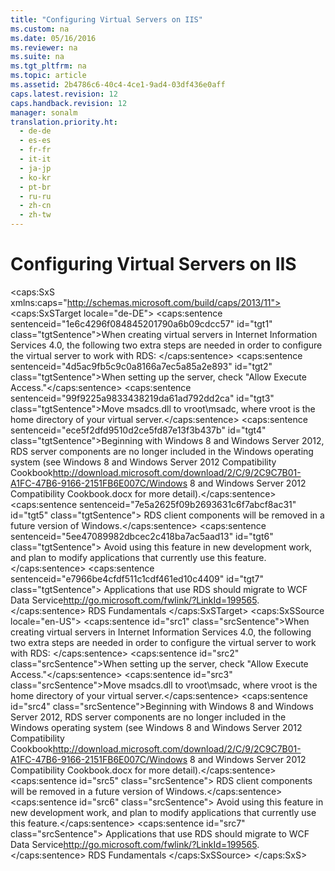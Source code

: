 ```yaml
---
title: "Configuring Virtual Servers on IIS"
ms.custom: na
ms.date: 05/16/2016
ms.reviewer: na
ms.suite: na
ms.tgt_pltfrm: na
ms.topic: article
ms.assetid: 2b4786c6-40c4-4ce1-9ad4-03df436e0aff
caps.latest.revision: 12
caps.handback.revision: 12
manager: sonalm
translation.priority.ht: 
  - de-de
  - es-es
  - fr-fr
  - it-it
  - ja-jp
  - ko-kr
  - pt-br
  - ru-ru
  - zh-cn
  - zh-tw
---
```

# Configuring Virtual Servers on IIS
<?xml version="1.0" encoding="utf-8"?>
<caps:SxS xmlns:caps="http://schemas.microsoft.com/build/caps/2013/11">
  <caps:SxSTarget locale="de-DE">
    <developerReferenceWithoutSyntaxDocument xsi:schemaLocation="http://ddue.schemas.microsoft.com/authoring/2003/5 http://dduestorage.blob.core.windows.net/ddueschema/developer.xsd" xmlns="http://ddue.schemas.microsoft.com/authoring/2003/5" xmlns:xlink="http://www.w3.org/1999/xlink" xmlns:xsi="http://www.w3.org/2001/XMLSchema-instance">
      <introduction>
        <para>
          <caps:sentence sentenceid="1e6c4296f084845201790a6b09cdcc57" id="tgt1" class="tgtSentence">When creating virtual servers in Internet Information Services 4.0, the following two extra steps are needed in order to configure the virtual server to work with RDS:  </caps:sentence>
        </para>
        <list class="ordered">
          <listItem>
            <para>
              <caps:sentence sentenceid="4d5ac9fb5c9c0a8166a7ec5a85a2e893" id="tgt2" class="tgtSentence">When setting up the server, check "Allow Execute Access."</caps:sentence>
            </para>
          </listItem>
          <listItem>
            <para>
              <caps:sentence sentenceid="99f9225a9833438219da61ad792dd2ca" id="tgt3" class="tgtSentence">Move msadcs.dll to <legacyItalic>vroot</legacyItalic>\msadc, where <legacyItalic>vroot</legacyItalic> is the home directory of your virtual server.</caps:sentence>
            </para>
          </listItem>
        </list>
        <alert class="important">
          <para>
            <caps:sentence sentenceid="ece5f2dfd9510d2ce5fd87e13f3b437b" id="tgt4" class="tgtSentence">Beginning with Windows 8 and Windows Server 2012, RDS server components are no longer included in the Windows operating system (see Windows 8 and <externalLink><linkText>Windows Server 2012 Compatibility Cookbook</linkText><linkUri>http://download.microsoft.com/download/2/C/9/2C9C7B01-A1FC-47B6-9166-2151FB6E007C/Windows 8 and Windows Server 2012 Compatibility Cookbook.docx</linkUri></externalLink> for more detail).</caps:sentence>
            <caps:sentence sentenceid="7e5a2625f09b2693631c6f7abcf8ac31" id="tgt5" class="tgtSentence"> RDS client components will be removed in a future version of Windows.</caps:sentence>
            <caps:sentence sentenceid="5ee47089982dbcec2c418ba7ac5aad13" id="tgt6" class="tgtSentence"> Avoid using this feature in new development work, and plan to modify applications that currently use this feature.</caps:sentence>
            <caps:sentence sentenceid="e7966be4cfdf511c1cdf461ed10c4409" id="tgt7" class="tgtSentence"> Applications that use RDS should migrate to <externalLink><linkText>WCF Data Service</linkText><linkUri>http://go.microsoft.com/fwlink/?LinkId=199565</linkUri></externalLink>.</caps:sentence>
          </para>
        </alert>
      </introduction>
      <relatedTopics>
        <link xlink:href="a676f0a7-7d17-45db-87c1-3fc78627465f">RDS Fundamentals</link>
      </relatedTopics>
    </developerReferenceWithoutSyntaxDocument>
  </caps:SxSTarget>
  <caps:SxSSource locale="en-US">
    <developerReferenceWithoutSyntaxDocument xsi:schemaLocation="http://ddue.schemas.microsoft.com/authoring/2003/5 http://dduestorage.blob.core.windows.net/ddueschema/developer.xsd" xmlns="http://ddue.schemas.microsoft.com/authoring/2003/5" xmlns:xlink="http://www.w3.org/1999/xlink" xmlns:xsi="http://www.w3.org/2001/XMLSchema-instance">
      <introduction>
        <para>
          <caps:sentence id="src1" class="srcSentence">When creating virtual servers in Internet Information Services 4.0, the following two extra steps are needed in order to configure the virtual server to work with RDS:  </caps:sentence>
        </para>
        <list class="ordered">
          <listItem>
            <para>
              <caps:sentence id="src2" class="srcSentence">When setting up the server, check "Allow Execute Access."</caps:sentence>
            </para>
          </listItem>
          <listItem>
            <para>
              <caps:sentence id="src3" class="srcSentence">Move msadcs.dll to <legacyItalic>vroot</legacyItalic>\msadc, where <legacyItalic>vroot</legacyItalic> is the home directory of your virtual server.</caps:sentence>
            </para>
          </listItem>
        </list>
        <alert class="important">
          <para>
            <caps:sentence id="src4" class="srcSentence">Beginning with Windows 8 and Windows Server 2012, RDS server components are no longer included in the Windows operating system (see Windows 8 and <externalLink><linkText>Windows Server 2012 Compatibility Cookbook</linkText><linkUri>http://download.microsoft.com/download/2/C/9/2C9C7B01-A1FC-47B6-9166-2151FB6E007C/Windows 8 and Windows Server 2012 Compatibility Cookbook.docx</linkUri></externalLink> for more detail).</caps:sentence>
            <caps:sentence id="src5" class="srcSentence"> RDS client components will be removed in a future version of Windows.</caps:sentence>
            <caps:sentence id="src6" class="srcSentence"> Avoid using this feature in new development work, and plan to modify applications that currently use this feature.</caps:sentence>
            <caps:sentence id="src7" class="srcSentence"> Applications that use RDS should migrate to <externalLink><linkText>WCF Data Service</linkText><linkUri>http://go.microsoft.com/fwlink/?LinkId=199565</linkUri></externalLink>.</caps:sentence>
          </para>
        </alert>
      </introduction>
      <relatedTopics>
        <link xlink:href="a676f0a7-7d17-45db-87c1-3fc78627465f">RDS Fundamentals</link>
      </relatedTopics>
    </developerReferenceWithoutSyntaxDocument>
  </caps:SxSSource>
</caps:SxS>